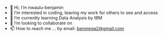 - 👋 Hi, I’m nwaulu-benjamin
- 👀 I’m interested in coding, leaving my work for others to see and access
- 🌱 I’m currently learning Data Analysis by IBM
- 💞️ I’m looking to collaborate on 
- 📫 How to reach me ... by email: benmega2@gmail.com

<!---
nwaulu-benjamin/nwaulu-benjamin is a ✨ special ✨ repository because its `README.md` (this file) appears on your GitHub profile.
You can click the Preview link to take a look at your changes.
--->
